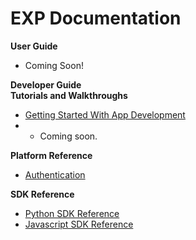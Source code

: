 # EXP Documentation

<div class="row">
  <div class="col-md-6">
    <div class="bs-callout bs-callout-primary">
      <strong>User Guide</strong>
      <ul>
        <li>Coming Soon!</li>
      </ul>
    </div>
  </div>
  <div class="col-md-6">
    <div class="bs-callout bs-callout-primary">
      <strong>Developer Guide</strong>
       <div class="bs-callout bs-callout-primary">
         <strong>Tutorials and Walkthroughs</strong>
         <ul>
           <li><a href="/developers/apps">Getting Started With App Development</a></li>
           <li>
             <ul>
               <li>Coming soon.</li>
             </ul>
           </li>
         </ul>
       </div>
       <div class="bs-callout bs-callout-primary">
         <strong>Platform Reference</strong>
         <ul>
           <li><a href="/developers/authentication">Authentication</a></li>
         </ul>
       </div>
       <div class="bs-callout bs-callout-primary">
         <strong>SDK Reference</strong>
         <ul>
           <li><a href="/developers/reference/python_sdk_reference-1.0.0">Python SDK Reference</a></li>
           <li><a href="/developers/reference/javascript_sdk_reference-1.0.0">Javascript SDK Reference</a></li>
         </ul>
       </div>
      </ul>
    </div>
  </div>
</div>
